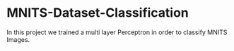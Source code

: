 # MNITS-Dataset-Classification
In this project we trained a multi layer Perceptron in order to classify MNITS Images.
